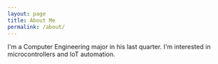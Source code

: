 ```yaml
---
layout: page
title: About Me
permalink: /about/
---
```


I'm a Computer Engineering major in his last quarter. I'm interested in microcontrollers and IoT automation.
